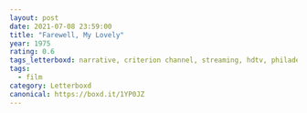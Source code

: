 ```yaml
---
layout: post 
date: 2021-07-08 23:59:00
title: "Farewell, My Lovely"
year: 1975
rating: 0.6
tags_letterboxd: narrative, criterion channel, streaming, hdtv, philadelphia
tags:
  - film
category: Letterboxd
canonical: https://boxd.it/1YP0JZ
---
```

